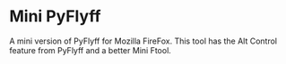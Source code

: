 # Mini PyFlyff
A mini version of PyFlyff for Mozilla FireFox. This tool has the Alt Control feature from PyFlyff and a better Mini Ftool.
